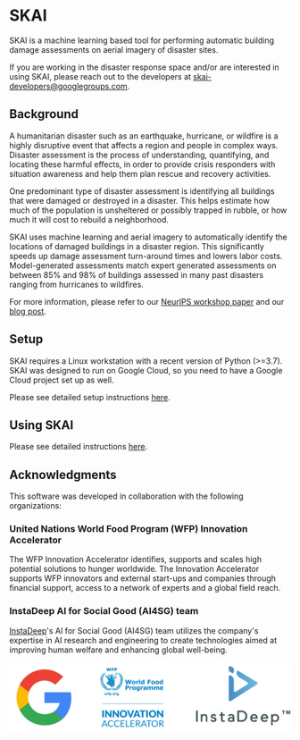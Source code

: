 # SKAI

SKAI is a machine learning based tool for performing automatic building damage assessments on aerial imagery of disaster sites.

If you are working in the disaster response space and/or are interested in using SKAI, please reach out to the developers at [skai-developers@googlegroups.com](mailto:skai-developers@googlegroups.com).

## Background

A humanitarian disaster such as an earthquake, hurricane, or wildfire is a highly disruptive event that affects a region and people in complex ways. Disaster assessment is the process of understanding, quantifying, and locating these harmful effects, in order to provide crisis responders with situation awareness and help them plan rescue and recovery activities.

One predominant type of disaster assessment is identifying all buildings that were damaged or destroyed in a disaster. This helps estimate how much of the population is unsheltered or possibly trapped in rubble, or how much it will cost to rebuild a neighborhood.

SKAI uses machine learning and aerial imagery to automatically identify the locations of damaged buildings in a disaster region. This significantly speeds up damage assessment turn-around times and lowers labor costs. Model-generated assessments match expert generated assessments on between 85% and 98% of buildings assessed in many past disasters ranging from hurricanes to wildfires.

For more information, please refer to our [NeurIPS workshop paper](https://arxiv.org/abs/2011.14004) and our [blog post](https://ai.googleblog.com/2020/06/machine-learning-based-damage.html).


## Setup

SKAI requires a Linux workstation with a recent version of Python (>=3.7). SKAI was designed to run on Google Cloud, so you need to have a Google Cloud project set up as well.

Please see detailed setup instructions [here](setup.md).


## Using SKAI

Please see detailed instructions [here](assessment_instructions.md).


## Acknowledgments

This software was developed in collaboration with the following organizations:

### United Nations World Food Program (WFP) Innovation Accelerator

The WFP Innovation Accelerator identifies, supports and scales high potential solutions to hunger worldwide. The Innovation Accelerator supports WFP innovators and external start-ups and companies through financial support, access to a network of experts and a global field reach.

### InstaDeep AI for Social Good (AI4SG) team

[InstaDeep](https://www.instadeep.com/)'s AI for Social Good (AI4SG) team utilizes the company's expertise in AI research and engineering to create technologies aimed at improving human welfare and enhancing global well-being.

![collaborators logos](skai-contributor-logo.png)